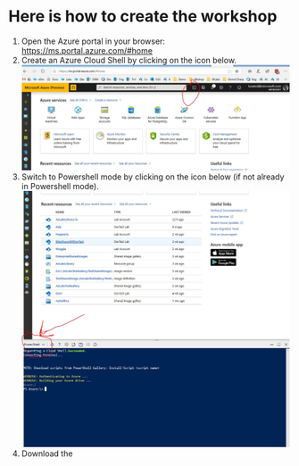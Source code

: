 # Here is how to create the workshop

1. Open the Azure portal in your browser: https://ms.portal.azure.com/#home
2. Create an Azure Cloud Shell by clicking on the icon below. ![Icon to click](./Console.jpg)
3. Switch to Powershell mode by clicking on the icon below (if not already in Powershell mode). ![Icon to click](./Powershell.jpg)
4. Download the 

